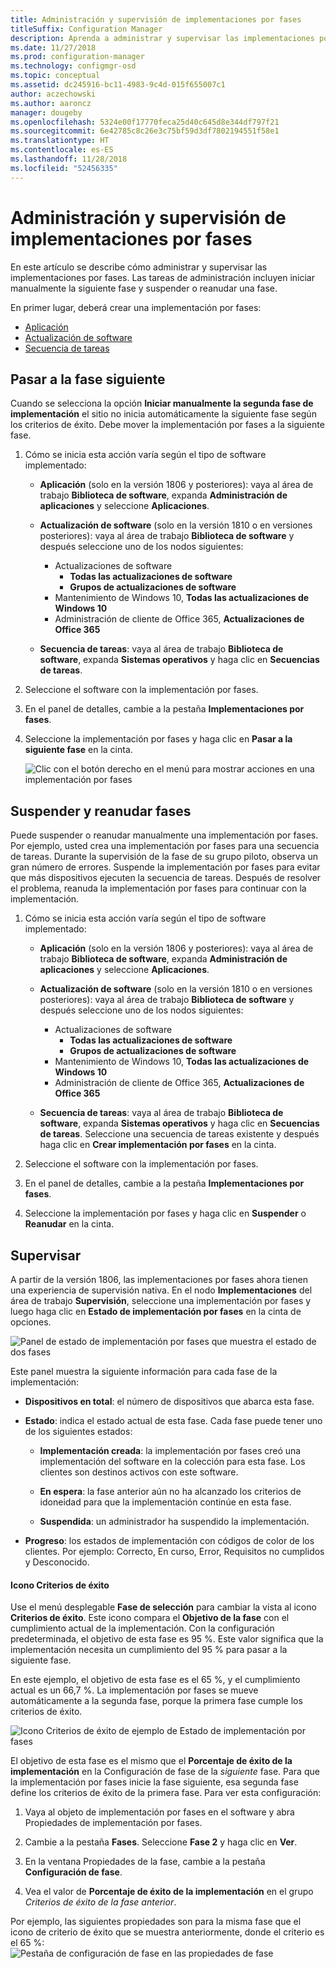 ```yaml
---
title: Administración y supervisión de implementaciones por fases
titleSuffix: Configuration Manager
description: Aprenda a administrar y supervisar las implementaciones por fases para el software en Configuration Manager.
ms.date: 11/27/2018
ms.prod: configuration-manager
ms.technology: configmgr-osd
ms.topic: conceptual
ms.assetid: dc245916-bc11-4983-9c4d-015f655007c1
author: aczechowski
ms.author: aaroncz
manager: dougeby
ms.openlocfilehash: 5324e00f17770feca25d40c645d8e344df797f21
ms.sourcegitcommit: 6e42785c8c26e3c75bf59d3df7802194551f58e1
ms.translationtype: HT
ms.contentlocale: es-ES
ms.lasthandoff: 11/28/2018
ms.locfileid: "52456335"
---
```

# <a name="manage-and-monitor-phased-deployments"></a>Administración y supervisión de implementaciones por fases

En este artículo se describe cómo administrar y supervisar las implementaciones por fases. Las tareas de administración incluyen iniciar manualmente la siguiente fase y suspender o reanudar una fase. 

En primer lugar, deberá crear una implementación por fases: 
- [Aplicación](/sccm/osd/deploy-use/create-phased-deployment-for-task-sequence?toc=/sccm/apps/toc.json&bc=/sccm/apps/breadcrumb/toc.json)  
- [Actualización de software](/sccm/osd/deploy-use/create-phased-deployment-for-task-sequence?toc=/sccm/sum/toc.json&bc=/sccm/sum/breadcrumb/toc.json)  
- [Secuencia de tareas](/sccm/osd/deploy-use/create-phased-deployment-for-task-sequence)  



## <a name="bkmk_move"></a> Pasar a la fase siguiente

Cuando se selecciona la opción **Iniciar manualmente la segunda fase de implementación** el sitio no inicia automáticamente la siguiente fase según los criterios de éxito. Debe mover la implementación por fases a la siguiente fase.  

1. Cómo se inicia esta acción varía según el tipo de software implementado:  

    - **Aplicación** (solo en la versión 1806 y posteriores): vaya al área de trabajo **Biblioteca de software**, expanda **Administración de aplicaciones** y seleccione **Aplicaciones**.   

    - **Actualización de software** (solo en la versión 1810 o en versiones posteriores): vaya al área de trabajo **Biblioteca de software** y después seleccione uno de los nodos siguientes:    
        - Actualizaciones de software  
            - **Todas las actualizaciones de software**  
            - **Grupos de actualizaciones de software**   
        - Mantenimiento de Windows 10, **Todas las actualizaciones de Windows 10**  
        - Administración de cliente de Office 365, **Actualizaciones de Office 365**  

    - **Secuencia de tareas**: vaya al área de trabajo **Biblioteca de software**, expanda **Sistemas operativos** y haga clic en **Secuencias de tareas**.   

2. Seleccione el software con la implementación por fases.  

3. En el panel de detalles, cambie a la pestaña **Implementaciones por fases**.  

4. Seleccione la implementación por fases y haga clic en **Pasar a la siguiente fase** en la cinta.  

    ![Clic con el botón derecho en el menú para mostrar acciones en una implementación por fases](media/Suspend-phased-deployment.PNG)



## <a name="bkmk_suspend"></a> Suspender y reanudar fases 

Puede suspender o reanudar manualmente una implementación por fases. Por ejemplo, usted crea una implementación por fases para una secuencia de tareas. Durante la supervisión de la fase de su grupo piloto, observa un gran número de errores. Suspende la implementación por fases para evitar que más dispositivos ejecuten la secuencia de tareas. Después de resolver el problema, reanuda la implementación por fases para continuar con la implementación. 

1. Cómo se inicia esta acción varía según el tipo de software implementado:  

    - **Aplicación** (solo en la versión 1806 y posteriores): vaya al área de trabajo **Biblioteca de software**, expanda **Administración de aplicaciones** y seleccione **Aplicaciones**.   

    - **Actualización de software** (solo en la versión 1810 o en versiones posteriores): vaya al área de trabajo **Biblioteca de software** y después seleccione uno de los nodos siguientes:    
        - Actualizaciones de software  
            - **Todas las actualizaciones de software**  
            - **Grupos de actualizaciones de software**   
        - Mantenimiento de Windows 10, **Todas las actualizaciones de Windows 10**  
        - Administración de cliente de Office 365, **Actualizaciones de Office 365**  

    - **Secuencia de tareas**: vaya al área de trabajo **Biblioteca de software**, expanda **Sistemas operativos** y haga clic en **Secuencias de tareas**. Seleccione una secuencia de tareas existente y después haga clic en **Crear implementación por fases** en la cinta.  

2. Seleccione el software con la implementación por fases.  

3. En el panel de detalles, cambie a la pestaña **Implementaciones por fases**.  

4. Seleccione la implementación por fases y haga clic en **Suspender** o **Reanudar** en la cinta.  

<!-- Removed for 1806, need to clarify behavior with engineering
When you suspend a phased deployment, it sets the available and deadline times on the active deployments to a future time. When you resume, it generates a new schedule based on when you resume the phased deployment. The new schedule helps to avoid problems if you resume after the original deadline. For example, the initial schedule has the required deadline seven days after the deployment is available. You suspend it on the second day. If you aren't ready to resume it until day eight, you don't want the deployment to be immediately past the deadline. So it generates a new deadline starting from when you resume the phased deployment on day eight. 
-->


## <a name="bkmk_monitor"></a> Supervisar
<!--1358577-->

A partir de la versión 1806, las implementaciones por fases ahora tienen una experiencia de supervisión nativa. En el nodo **Implementaciones** del área de trabajo **Supervisión**, seleccione una implementación por fases y luego haga clic en **Estado de implementación por fases** en la cinta de opciones.

![Panel de estado de implementación por fases que muestra el estado de dos fases](media/1358577-phased-deployment-status.png)

Este panel muestra la siguiente información para cada fase de la implementación:  

- **Dispositivos en total**: el número de dispositivos que abarca esta fase.  

- **Estado**: indica el estado actual de esta fase. Cada fase puede tener uno de los siguientes estados:  

    - **Implementación creada**: la implementación por fases creó una implementación del software en la colección para esta fase. Los clientes son destinos activos con este software.  

    - **En espera**: la fase anterior aún no ha alcanzado los criterios de idoneidad para que la implementación continúe en esta fase.  

    - **Suspendida**: un administrador ha suspendido la implementación.  

- **Progreso**: los estados de implementación con códigos de color de los clientes. Por ejemplo: Correcto, En curso, Error, Requisitos no cumplidos y Desconocido. 

#### <a name="success-criteria-tile"></a>Icono Criterios de éxito

Use el menú desplegable **Fase de selección** para cambiar la vista al icono **Criterios de éxito**. Este icono compara el **Objetivo de la fase** con el cumplimiento actual de la implementación. Con la configuración predeterminada, el objetivo de esta fase es 95 %. Este valor significa que la implementación necesita un cumplimiento del 95 % para pasar a la siguiente fase. 

En este ejemplo, el objetivo de esta fase es el 65 %, y el cumplimiento actual es un 66,7 %. La implementación por fases se mueve automáticamente a la segunda fase, porque la primera fase cumple los criterios de éxito.  

![Icono Criterios de éxito de ejemplo de Estado de implementación por fases](media/pod-status-success-criteria-tile.png)

El objetivo de esta fase es el mismo que el **Porcentaje de éxito de la implementación** en la Configuración de fase de la *siguiente* fase. Para que la implementación por fases inicie la fase siguiente, esa segunda fase define los criterios de éxito de la primera fase. Para ver esta configuración: 

1. Vaya al objeto de implementación por fases en el software y abra Propiedades de implementación por fases.  

2. Cambie a la pestaña **Fases**. Seleccione **Fase 2** y haga clic en **Ver**.  

3. En la ventana Propiedades de la fase, cambie a la pestaña **Configuración de fase**.  

4. Vea el valor de **Porcentaje de éxito de la implementación** en el grupo *Criterios de éxito de la fase anterior*.  

Por ejemplo, las siguientes propiedades son para la misma fase que el icono de criterio de éxito que se muestra anteriormente, donde el criterio es el 65 %:  
![Pestaña de configuración de fase en las propiedades de fase](media/phase-properties-phase-settings.png)

